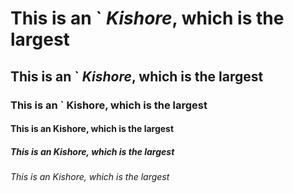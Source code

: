# This is an ` *Kishore*, which is the largest
## This is an ` *Kishore*, which is the largest
### This is an ` Kishore, which is the largest
#### This is an  Kishore, which is the largest
##### This is an  Kishore, which is the largest
###### This is an  Kishore, which is the largest
